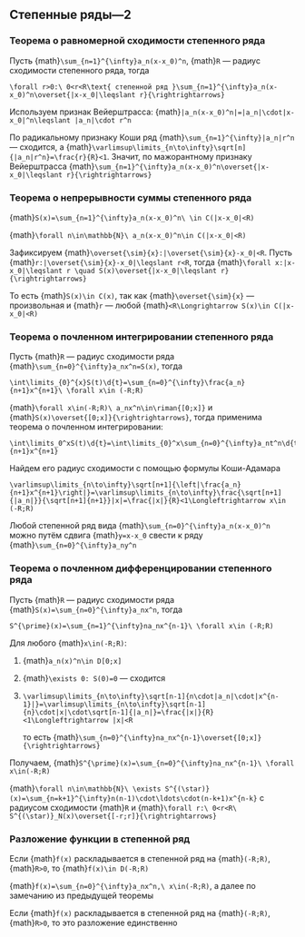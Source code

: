 
## Степенные ряды—2

### Теорема о равномерной сходимости степенного ряда

Пусть {math}`\sum_{n=1}^{\infty}a_n(x-x_0)^n`, {math}`R` — радиус сходимости степенного ряда, тогда

```{math}
\forall r>0:\ 0<r<R\text{ степенной ряд }\sum_{n=1}^{\infty}a_n(x-x_0)^n\overset{|x-x_0|\leqslant r}{\rightrightarrows}
```

Используем признак Вейерштрасса: {math}`|a_n(x-x_0)^n|=|a_n|\cdot|x-x_0|^n\leqslant |a_n|\cdot r^n`

По радикальному признаку Коши ряд {math}`\sum_{n=1}^{\infty}|a_n|r^n` — сходится, а {math}`\varlimsup\limits_{n\to\infty}\sqrt[n]{|a_n|r^n}=\frac{r}{R}<1`. Значит, по мажорантному признаку Вейерштрасса {math}`\sum_{n=1}^{\infty}a_n(x-x_0)^n\overset{|x-x_0|\leqslant r}{\rightrightarrows}`

### Теорема о непрерывности суммы степенного ряда

{math}`S(x)=\sum_{n=1}^{\infty}a_n(x-x_0)^n\ \in C(|x-x_0|<R)`

{math}`\forall n\in\mathbb{N}\ a_n(x-x_0)^n\in C(|x-x_0|<R)`

Зафиксируем {math}`\overset{\sim}{x}:|\overset{\sim}{x}-x_0|<R`. Пусть {math}`r:|\overset{\sim}{x}-x_0|\leqslant r<R`, тогда {math}`\forall x:|x-x_0|\leqslant r \quad S(x)\overset{|x-x_0|\leqslant r}{\rightrightarrows}`

То есть {math}`S(x)\in C(x)`, так как {math}`\overset{\sim}{x}` — произвольная и {math}`r` — любой {math}`<R\Longrightarrow S(x)\in C(|x-x_0|<R)`

### Теорема о почленном интегрировании степенного ряда

Пусть {math}`R` — радиус сходимости ряда {math}`\sum_{n=0}^{\infty}a_nx^n=S(x)`, тогда

```{math}
\int\limits_{0}^{x}S(t)\d{t}=\sum_{n=0}^{\infty}\frac{a_n}{n+1}x^{n+1}\ \forall x\in (-R;R)
```

{math}`\forall x\in(-R;R)\ a_nx^n\in\riman{[0;x]}` и {math}`S(x)\overset{[0;x]}{\rightrightarrows}`, тогда применима теорема о почленном интегрировании:

```{math}
\int\limits_0^xS(t)\d{t}=\int\limits_{0}^x\sum_{n=0}^{\infty}a_nt^n\d{t}=\sum_{n=0}^{\infty}a_n\int\limits_{0}^xt^n\d{t}=\sum_{n=0}^{\infty}\frac{a_n}{n+1}x^{n+1}
```

Найдем его радиус сходимости с помощью формулы Коши-Адамара

```{math}
\varlimsup\limits_{n\to\infty}\sqrt[n+1]{\left|\frac{a_n}{n+1}x^{n+1}\right|}=\varlimsup\limits_{n\to\infty}\frac{\sqrt[n+1]{|a_n|}}{\sqrt[n+1]{n+1}}|x|=\frac{|x|}{R}<1\Longleftrightarrow x\in (-R;R)
```

Любой степенной ряд вида {math}`\sum_{n=0}^{\infty}a_n(x-x_0)^n` можно путём сдвига {math}`y=x-x_0` свести к ряду {math}`\sum_{n=0}^{\infty}a_ny^n`

### Теорема о почленном дифференцировании степенного ряда

Пусть {math}`R` — радиус сходимости ряда {math}`S(x)=\sum_{n=0}^{\infty}a_nx^n`, тогда

```{math}
S^{\prime}(x)=\sum_{n=1}^{\infty}na_nx^{n-1}\ \forall x\in (-R;R)
```

Для любого {math}`x\in(-R;R)`:

1.  {math}`a_n(x)^n\in D[0;x]`

2.  {math}`\exists 0: S(0)=0` — сходится

3.  ```{math}
    \varlimsup\limits_{n\to\infty}\sqrt[n-1]{n\cdot|a_n|\cdot|x^{n-1}|}=\varlimsup\limits_{n\to\infty}\sqrt[n-1]{n}\cdot|x|\cdot\sqrt[n-1]{|a_n|}=\frac{|x|}{R}<1\Longleftrightarrow |x|<R
    ```

    то есть {math}`\sum_{n=0}^{\infty}na_nx^{n-1}\overset{[0;x]}{\rightrightarrows}`

Получаем, {math}`S^{\prime}(x)=\sum_{n=0}^{\infty}na_nx^{n-1}\ \forall x\in(-R;R)`

{math}`\forall n\in\mathbb{N}\ \exists S^{(\star)}(x)=\sum_{n=k+1}^{\infty}n(n-1)\cdot\ldots\cdot(n-k+1)x^{n-k}` с радиусом сходимости {math}`R` и {math}`\forall r:\ 0<r<R\ S^{(\star)}_N(x)\overset{[-r;r]}{\rightrightarrows}`

### Разложение функции в степенной ряд

Если {math}`f(x)` раскладывается в степенной ряд на {math}`(-R;R)`, {math}`R>0`, то {math}`f(x)\in D(-R;R)`

{math}`f(x)=\sum_{n=0}^{\infty}a_nx^n,\ x\in(-R;R)`, а далее по замечанию из предыдущей теоремы

Если {math}`f(x)` раскладывается в степенной ряд на {math}`(-R;R)`, {math}`R>0`, то это разложение единственно